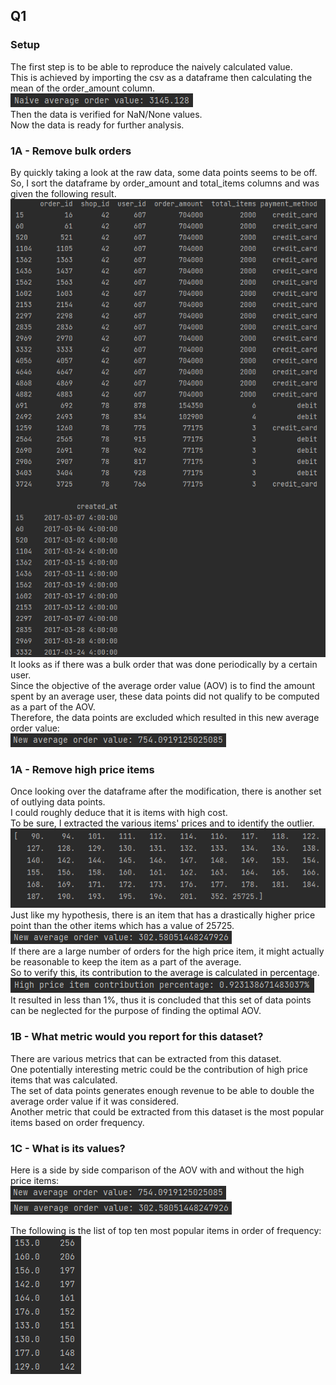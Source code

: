## Q1  
### Setup
The first step is to be able to reproduce the naively calculated value.  
This is achieved by importing the csv as a dataframe then calculating the mean of the order_amount column.
![Naively calculated average](/Question1/NaivelyCalculatedValue.png)  
Then the data is verified for NaN/None values.  
Now the data is ready for further analysis.  
  
### 1A - Remove bulk orders
By quickly taking a look at the raw data, some data points seems to be off.  
So, I sort the dataframe by order_amount and total_items columns and was given the following result.
![Sorted dataframe](/Question1/BulkOrder.png)  
It looks as if there was a bulk order that was done periodically by a certain user.  
Since the objective of the average order value (AOV) is to find the amount spent by an average user, these data points did not qualify to be computed as a part of the AOV.  
Therefore, the data points are excluded which resulted in this new average order value:  
![AOV after removing bulk orders](/Question1/PostBulkAOV.png)  
  
### 1A - Remove high price items
Once looking over the dataframe after the modification, there is another set of outlying data points.  
I could roughly deduce that it is items with high cost.  
To be sure, I extracted the various items' prices and to identify the outlier.
![Item prices](/Question1/ItemPrices.png)  
Just like my hypothesis, there is an item that has a drastically higher price point than the other items which has a value of 25725.  
![AOV without high price items](/Question1/PostHighPriceAOV.png)  
If there are a large number of orders for the high price item, it might actually be reasonable to keep the item as a part of the average.  
So to verify this, its contribution to the average is calculated in percentage.  
![High price item contribution in percentage](/Question1/HighPriceContribution.png)  
It resulted in less than 1%, thus it is concluded that this set of data points can be neglected for the purpose of finding the optimal AOV.  

### 1B - What metric would you report for this dataset?
There are various metrics that can be extracted from this dataset.  
One potentially interesting metric could be the contribution of high price items that was calculated.  
The set of data points generates enough revenue to be able to double the average order value if it was considered.  
Another metric that could be extracted from this dataset is the most popular items based on order frequency.  

### 1C - What is its values?
Here is a side by side comparison of the AOV with and without the high price items:  
![AOV with high price items](/Question1/PostBulkAOV.png)  
![AOV without high price items](/Question1/PostHighPriceAOV.png)  
  
The following is the list of top ten most popular items in order of frequency:  
![Popularity by order frequency](/Question1/PopularityByOrderFrequency.png)
